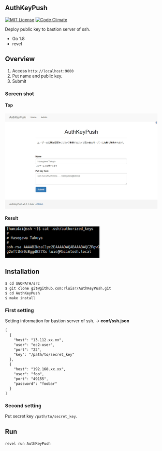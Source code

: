 ## AuthKeyPush
[![MIT License](http://img.shields.io/badge/license-MIT-blue.svg?style=flat)](LICENSE)
[![Code Climate](https://codeclimate.com/github/rluisr/AuthKeyPush/badges/gpa.svg)](https://codeclimate.com/github/rluisr/AuthKeyPush)  

Deploy public key to bastion server of ssh.  
- Go 1.8
- revel

## Overview
1. Access `http://localhost:9000`
2. Put name and public key.
3. Submit

### Screen shot
#### Top
![top](./public/img/top.png)

#### Result
![result](./public/img/result.png)

## Installation
```
$ cd $GOPATH/src
$ git clone git@github.com:rluisr/AuthKeyPush.git
$ cd AuthKeyPush
$ make install
```

### First setting
Setting information for bastion server of ssh. -> **conf/ssh.json**
```
[
  {
    "host": "13.112.xx.xx",
    "user": "ec2-user",
    "port": "22",
    "key": "/path/to/secret_key"
  },
  {
    "host": "192.168.xx.xx",
    "user": "foo",
    "port": "49155",
    "password": "foobar"
  }
]
```

### Second setting
Put secret key `/path/to/secret_key`.

## Run
`revel run AuthKeyPush`